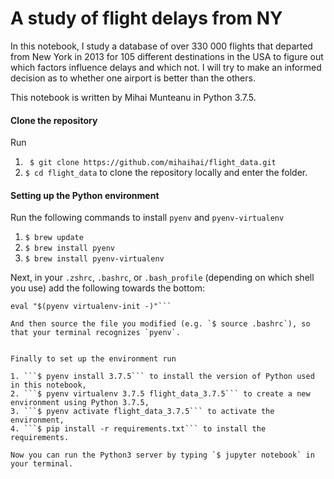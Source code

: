 # A study of flight delays from NY

In this notebook, I study a database of over 330 000 flights that departed from New York in 2013 for 105 different destinations in the USA to figure out which factors influence delays and which not. I will try to make an informed decision as to whether one airport is better than the others.

This notebook is written by Mihai Munteanu in Python 3.7.5.

#### Clone the repository

Run 
1. ``` $ git clone https://github.com/mihaihai/flight_data.git```
2. ``` $ cd flight_data ```
to clone the repository locally and enter the folder.

#### Setting up the Python environment

Run the following commands to install `pyenv` and `pyenv-virtualenv`
1. ```$ brew update```
2. ```$ brew install pyenv```
3. ```$ brew install pyenv-virtualenv```

Next, in your `.zshrc`, `.bashrc`, or `.bash_profile` (depending on which shell you use) add the following towards the bottom:

```eval "$(pyenv init -)"
eval "$(pyenv virtualenv-init -)"```

And then source the file you modified (e.g. `$ source .bashrc`), so that your terminal recognizes `pyenv`.


Finally to set up the environment run

1. ```$ pyenv install 3.7.5``` to install the version of Python used in this notebook,
2. ```$ pyenv virtualenv 3.7.5 flight_data_3.7.5``` to create a new environment using Python 3.7.5,
3. ```$ pyenv activate flight_data_3.7.5``` to activate the environment,
4. ```$ pip install -r requirements.txt``` to install the requirements.

Now you can run the Python3 server by typing `$ jupyter notebook` in your terminal. 

